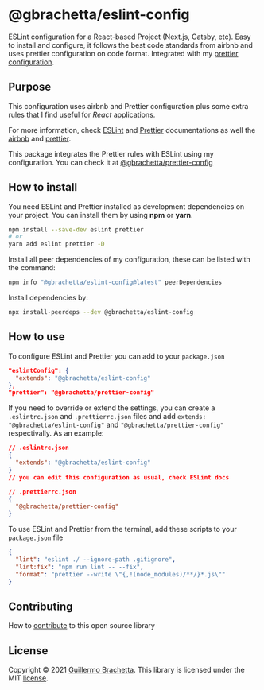 # @gbrachetta/eslint-config

ESLint configuration for a React-based Project (Next.js, Gatsby, etc). Easy to install and configure, it follows the best code standards from airbnb and uses prettier configuration on code format. Integrated with my [prettier configuration](https://github.com/gbrachetta/prettier-config).

## Purpose

This configuration uses airbnb and Prettier configuration plus some extra rules that I find useful for *React* applications.

For more information, check [ESLint](https://eslint.org/) and [Prettier](https://prettier.io/) documentations as well the [airbnb](https://github.com/airbnb/javascript/tree/master/packages/eslint-config-airbnb) and [prettier](https://github.com/prettier/eslint-config-prettier).

This package integrates the Prettier rules with ESLint using my configuration. You can check it at [@gbrachetta/prettier-config](https://github.com/gbrachetta/prettier-config)

## How to install

You need ESLint and Prettier installed as development dependencies on your project. You can install them by using **npm** or **yarn**.

```bash
npm install --save-dev eslint prettier
# or
yarn add eslint prettier -D
```

Install all peer dependencies of my configuration, these can be listed with the command:

```bash
npm info "@gbrachetta/eslint-config@latest" peerDependencies
```

Install dependencies by:

```bash
npx install-peerdeps --dev @gbrachetta/eslint-config
```

## How to use

To configure ESLint and Prettier you can add to your `package.json`

```json
"eslintConfig": {
  "extends": "@gbrachetta/eslint-config"
},
"prettier": "@gbrachetta/prettier-config"
```

If you need to override or extend the settings, you can create a `.eslintrc.json` and `.prettierrc.json` files and add `extends: "@gbrachetta/eslint-config"` and `"@gbrachetta/prettier-config"` respectivally. As an example:

```json
// .eslintrc.json
{
  "extends": "@gbrachetta/eslint-config"
}
// you can edit this configuration as usual, check ESLint docs
```

```json
// .prettierrc.json
{
  "@gbrachetta/prettier-config"
}
```

To use ESLint and Prettier from the terminal, add these scripts to your `package.json` file

```json
{
  "lint": "eslint ./ --ignore-path .gitignore",
  "lint:fix": "npm run lint -- --fix",
  "format": "prettier --write \"{,!(node_modules)/**/}*.js\""
}
```

## Contributing

How to [contribute](/CONTRIBUTING.md) to this open source library

## License

Copyright © 2021 [Guillermo Brachetta](https://www.gbrachetta.com). This library is licensed under the MIT [license](/LICENSE).

